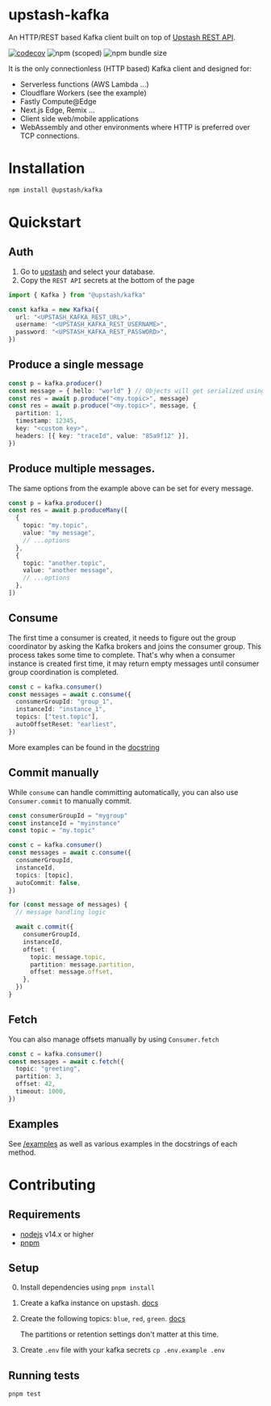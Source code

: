 # upstash-kafka

An HTTP/REST based Kafka client built on top of
[Upstash REST API](https://docs.upstash.com/kafka/rest).

[![codecov](https://codecov.io/gh/chronark/upstash-kafka/branch/main/graph/badge.svg?token=BBJ1FCHPF0)](https://codecov.io/gh/chronark/upstash-kafka)
![npm (scoped)](https://img.shields.io/npm/v/@upstash/kafka)
![npm bundle size](https://img.shields.io/bundlephobia/minzip/@upstash/kafka)

It is the only connectionless (HTTP based) Kafka client and designed for:

- Serverless functions (AWS Lambda ...)
- Cloudflare Workers (see the example)
- Fastly Compute@Edge
- Next.js Edge, Remix ...
- Client side web/mobile applications
- WebAssembly
and other environments where HTTP is preferred over TCP connections.

# Installation

```bash
npm install @upstash/kafka
```

# Quickstart

## Auth

1. Go to [upstash](https://console.upstash.com/kafka) and select your database.
2. Copy the `REST API` secrets at the bottom of the page

```typescript
import { Kafka } from "@upstash/kafka"

const kafka = new Kafka({
  url: "<UPSTASH_KAFKA_REST_URL>",
  username: "<UPSTASH_KAFKA_REST_USERNAME>",
  password: "<UPSTASH_KAFKA_REST_PASSWORD>",
})
```

## Produce a single message

```typescript
const p = kafka.producer()
const message = { hello: "world" } // Objects will get serialized using `JSON.stringify`
const res = await p.produce("<my.topic>", message)
const res = await p.produce("<my.topic>", message, {
  partition: 1,
  timestamp: 12345,
  key: "<custom key>",
  headers: [{ key: "traceId", value: "85a9f12" }],
})
```

## Produce multiple messages.

The same options from the example above can be set for every message.

```typescript
const p = kafka.producer()
const res = await p.produceMany([
  {
    topic: "my.topic",
    value: "my message",
    // ...options
  },
  {
    topic: "another.topic",
    value: "another message",
    // ...options
  },
])
```

## Consume

The first time a consumer is created, it needs to figure out the group
coordinator by asking the Kafka brokers and joins the consumer group. This
process takes some time to complete. That's why when a consumer instance is
created first time, it may return empty messages until consumer group
coordination is completed.

```typescript
const c = kafka.consumer()
const messages = await c.consume({
  consumerGroupId: "group_1",
  instanceId: "instance_1",
  topics: ["test.topic"],
  autoOffsetReset: "earliest",
})
```

More examples can be found in the
[docstring](https://github.com/upstash/upstash-kafka/blob/main/pkg/consumer.ts#L265)

## Commit manually

While `consume` can handle committing automatically, you can also use
`Consumer.commit` to manually commit.

```typescript
const consumerGroupId = "mygroup"
const instanceId = "myinstance"
const topic = "my.topic"

const c = kafka.consumer()
const messages = await c.consume({
  consumerGroupId,
  instanceId,
  topics: [topic],
  autoCommit: false,
})

for (const message of messages) {
  // message handling logic

  await c.commit({
    consumerGroupId,
    instanceId,
    offset: {
      topic: message.topic,
      partition: message.partition,
      offset: message.offset,
    },
  })
}
```

## Fetch

You can also manage offsets manually by using `Consumer.fetch`

```typescript
const c = kafka.consumer()
const messages = await c.fetch({
  topic: "greeting",
  partition: 3,
  offset: 42,
  timeout: 1000,
})
```

## Examples

See [/examples](https://github.com/upstash/upstash-kafka/tree/main/examples) as
well as various examples in the docstrings of each method.

# Contributing

## Requirements

- [nodejs](https://nodejs.org) v14.x or higher
- [pnpm](https://pnpm.io/installation)

## Setup

0. Install dependencies using `pnpm install`
1. Create a kafka instance on upstash.
   [docs](https://docs.upstash.com/kafka#create-a-kafka-cluster)
2. Create the following topics: `blue`, `red`, `green`.
   [docs](https://docs.upstash.com/kafka#create-a-topic)

   The partitions or retention settings don't matter at this time.

3. Create `.env` file with your kafka secrets `cp .env.example .env`

## Running tests

```bash
pnpm test
```

